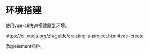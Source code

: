 # 环境搭建
使用vue-cli快速搭建原型环境。

https://cli.vuejs.org/zh/guide/creating-a-project.html#vue-create

添加element插件。